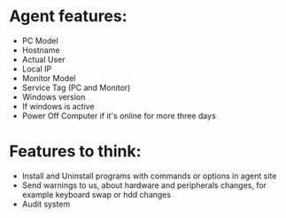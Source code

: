 # Agent features:
- PC Model
- Hostname
- Actual User
- Local IP
- Monitor Model
- Service Tag (PC and Monitor)
- Windows version
- If windows is active
- Power Off Computer if it's online for more three days

# Features to think:

- Install and Uninstall programs with commands or options in agent site
- Send warnings to us, about hardware and peripherals changes, for example keyboard swap or hdd changes
- Audit system
